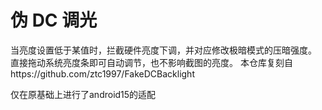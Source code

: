 # 伪 DC 调光
当亮度设置低于某值时，拦截硬件亮度下调，并对应修改极暗模式的压暗强度。  
直接拖动系统亮度条即可自动调节，也不影响截图的亮度。
本仓库复刻自https://github.com/ztc1997/FakeDCBacklight

仅在原基础上进行了android15的适配
